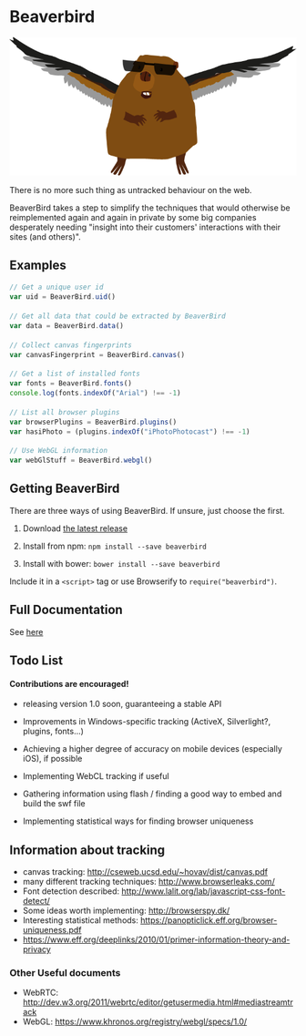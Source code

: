 Beaverbird
========

![Always there, tracking you](https://raw.githubusercontent.com/AlexanderSelzer/beaverbird/master/beaverbird.png)

There is no more such thing as untracked behaviour on the web.

BeaverBird takes a step to simplify the techniques that would otherwise be reimplemented again and again
in private by some big companies desperately needing "insight into their customers' interactions with their sites (and others)".

## Examples

```JavaScript
// Get a unique user id
var uid = BeaverBird.uid()

// Get all data that could be extracted by BeaverBird
var data = BeaverBird.data()

// Collect canvas fingerprints
var canvasFingerprint = BeaverBird.canvas()

// Get a list of installed fonts
var fonts = BeaverBird.fonts()
console.log(fonts.indexOf("Arial") !== -1)

// List all browser plugins
var browserPlugins = BeaverBird.plugins()
var hasiPhoto = (plugins.indexOf("iPhotoPhotocast") !== -1)

// Use WebGL information
var webGlStuff = BeaverBird.webgl()

```

## Getting BeaverBird

There are three ways of using BeaverBird. If unsure, just choose the first.

1. Download [the latest release](https://github.com/AlexanderSelzer/BeaverBird/releases)

2. Install from npm: `npm install --save beaverbird`

3. Install with bower: `bower install --save beaverbird`


Include it in a `<script>` tag or use Browserify to `require("beaverbird")`.

## Full Documentation

See [here](https://github.com/AlexanderSelzer/BeaverBird/blob/master/docs/BeaverBird.md)

## Todo List
#### Contributions are encouraged!

* releasing version 1.0 soon, guaranteeing a stable API
* Improvements in Windows-specific tracking (ActiveX, Silverlight?, plugins, fonts...)
* Achieving a higher degree of accuracy on mobile devices (especially iOS), if possible

* Implementing WebCL tracking if useful
* Gathering information using flash / finding a good way to embed and build the swf file
* Implementing statistical ways for finding browser uniqueness

## Information about tracking

* canvas tracking: http://cseweb.ucsd.edu/~hovav/dist/canvas.pdf
* many different tracking techniques: http://www.browserleaks.com/
* Font detection described: http://www.lalit.org/lab/javascript-css-font-detect/
* Some ideas worth implementing: http://browserspy.dk/
* Interesting statistical methods: https://panopticlick.eff.org/browser-uniqueness.pdf
* https://www.eff.org/deeplinks/2010/01/primer-information-theory-and-privacy

### Other Useful documents

* WebRTC: http://dev.w3.org/2011/webrtc/editor/getusermedia.html#mediastreamtrack
* WebGL: https://www.khronos.org/registry/webgl/specs/1.0/
